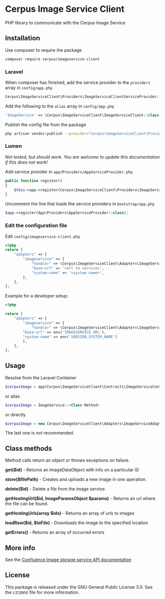 # Cerpus Image Service Client

PHP library to communicate with the Cerpus Image Service


## Installation
Use composer to require the package
```bash
composer require cerpus/imageservice-client
```


### Laravel
When composer has finished, add the service provider to the `providers` array in `config/app.php`

```php
Cerpus\ImageServiceClient\Providers\ImageServiceClientServiceProvider::class,
```

Add the following to the `alias` array in `config/app.php`
```php
'ImageService' => \Cerpus\ImageServiceClient\ImageServiceClient::class,
```

Publish the config file from the package
```bash
php artisan vendor:publish --provider="Cerpus\ImageServiceClient\Providers\ImageServiceClientServiceProvider" --tag=config
```


### Lumen
*Not tested, but should work. You are welcome to update this documentation if this does not work!*

Add service provider in `app/Providers/AppServiceProvider.php`
```php
public function register()
{
    $this->app->register(Cerpus\ImageServiceClient\Providers\ImageServiceClientServiceProvider::class);
}

```

Uncomment the line that loads the service providers in `bootstrap/app.php`
```php
$app->register(App\Providers\AppServiceProvider::class);
```


### Edit the configuration file

Edit `config/imageservice-client.php`
```php
<?php
return [
    "adapters" => [
        "imageservice" => [
            "handler" => \Cerpus\ImageServiceClient\Adapters\ImageServiceAdapter::class,
            "base-url" => '<url to service>',
            "system-name" => '<system name>',
        ],
    ],
];
```

Example for a developer setup:
```php
<?php

return [
    "adapters" => [
        "imageservice" => [
            "handler" => \Cerpus\ImageServiceClient\Adapters\ImageServiceAdapter::class,
	    "base-url" => env('IMAGESERVICE_URL'),
	    "system-name" => env('VERSION_SYSTEM_NAME')
        ],
    ],
];
```

## Usage
Resolve from the Laravel Container
```php
$cerpusImage = app(Cerpus\ImageServiceClient\Contracts\ImageServiceContract::class)
```
or alias
```php
$cerpusImage = ImageService::<Class Method>
```
or directly
```php
$cerpusImage = new Cerpus\ImageServiceClient\Adapters\ImageServiceAdapter(Client $client, $containerName);
```
The last one is _not_ recommended.

## Class methods
Method calls return an object or throws exceptions on failure.

**get($id)** - Returns an ImageDataObject with info on a particular ID

**store($filePath)** - Creates and uploads a new image in one operation.

**delete($id)** - Delete a file from the image service.

**getHostingUrl($id, ImageParamsObject $params)** - Returns an url where the file can be found.

**getHostingUrls(array $ids)** - Returns an array of urls to images

**loadRaw($id, $toFile)** - Downloads the image to the specified location

**getErrors()** - Returns an array of occurred errors

 ## More info
 See the [Confluence Image storage service API documentation](https://confluence.cerpus.com/pages/viewpage.action?pageId=38535277)


## License

This package is released under the GNU General Public License 3.0. See the
`LICENSE` file for more information.
